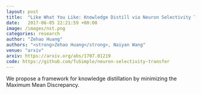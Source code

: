 ```yaml
---
layout: post
title:  "Like What You Like: Knowledge Distill via Neuron Selectivity Transfer"
date:   2017-06-05 22:21:59 +00:00
image: /images/nst.png
categories: research
author: "Zehao Huang"
authors: "<strong>Zehao Huang</strong>, Naiyan Wang"
venue: "arxiv"
arxiv: https://arxiv.org/abs/1707.01219
code: https://github.com/TuSimple/neuron-selectivity-transfer
---
```

We propose a framework for knowledge distillation by minimizing the Maximum Mean Discrepancy.